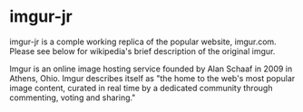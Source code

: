 imgur-jr
========

imgur-jr is a comple working replica of the popular website, imgur.com. Please see below for wikipedia's brief description of the original imgur.

Imgur is an online image hosting service founded by Alan Schaaf in 2009 in Athens, Ohio. Imgur describes itself as "the home to the web's most popular image content, curated in real time by a dedicated community through commenting, voting and sharing." 